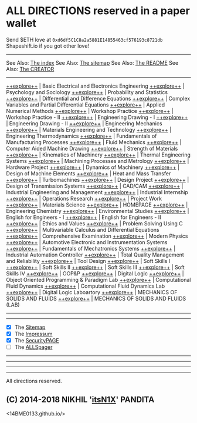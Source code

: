 # ALL DIRECTIONS reserved in a paper wallet
Send $ETH love at `0xd6df5C1C8a2a5881E14855463cf576193c8721db`
Shapeshift.io if you got other love!


---


See Also: [The index](index.md)
See Also: [The sitemap](sitemap.md)
See Also: [The README](README.md)
See Also: [The CREATOR](https://N1X.site)


---



[++explore++](https://14bme0133.github.io/EEE101)	|	Basic Electrical and Electronics Engineering
[++explore++](https://14bme0133.github.io/HUM101)	|	Psychology and Sociology
[++explore++](https://14bme0133.github.io/MAT104)	|	Probability and Statistics
[++explore++](https://14bme0133.github.io/MAT115)	|	Differential and Difference Equations
[++explore++](https://14bme0133.github.io/MAT201)	|	Complex Variables and Partial Differential Equations
[++explore++](https://14bme0133.github.io/MAT205)	|	Applied Numerical Methods
[++explore++](https://14bme0133.github.io/MEE102)	|	Workshop Practice
[++explore++](https://14bme0133.github.io/MEE104)	|	Workshop Practice - II
[++explore++](https://14bme0133.github.io/MEE107)	|	Engineering Drawing - I
[++explore++](https://14bme0133.github.io/MEE108)	|	Engineering Drawing - II
[++explore++](https://14bme0133.github.io/MEE202)	|	Engineering Mechanics
[++explore++](https://14bme0133.github.io/MEE203)	|	Materials Engineering and Technology
[++explore++](https://14bme0133.github.io/MEE204)	|	Engineering Thermodynamics
[++explore++](https://14bme0133.github.io/MEE205)	|	Fundamentals of Manufacturing Processes
[++explore++](https://14bme0133.github.io/MEE206)	|	Fluid Mechanics
[++explore++](https://14bme0133.github.io/MEE207)	|	Computer Aided Machine Drawing
[++explore++](https://14bme0133.github.io/MEE214)	|	Strength of Materials
[++explore++](https://14bme0133.github.io/MEE215)	|	Kinematics of Machinery
[++explore++](https://14bme0133.github.io/MEE216)	|	Thermal Engineering Systems
[++explore++](https://14bme0133.github.io/MEE217)	|	Machining Processes and Metrology
[++explore++](https://14bme0133.github.io/MEE218)	|	Hardware Project
[++explore++](https://14bme0133.github.io/MEE301)	|	Dynamics of Machinery
[++explore++](https://14bme0133.github.io/MEE302)	|	Design of Machine Elements
[++explore++](https://14bme0133.github.io/MEE303)	|	Heat and Mass Transfer
[++explore++](https://14bme0133.github.io/MEE304)	|	Turbomachines
[++explore++](https://14bme0133.github.io/MEE305)	|	Design Project
[++explore++](https://14bme0133.github.io/MEE306)	|	Design of Transmission Systems
[++explore++](https://14bme0133.github.io/MEE307)	|	CAD/CAM
[++explore++](https://14bme0133.github.io/MEE308)	|	Industrial Engineering and Management
[++explore++](https://14bme0133.github.io/MEE399)	|	Industrial Internship
[++explore++](https://14bme0133.github.io/MEE437)	|	Operations Research
[++explore++](https://14bme0133.github.io/MEE499)	|	Project Work
[++explore++](https://14bme0133.github.io/PHY102)	|	Materials Science
[++explore++](https://14bme0133.github.io/)		|	HOMEPAGE
[++explore++](https://14bme0133.github.io/CHY101)	|	Engineering Chemistry
[++explore++](https://14bme0133.github.io/CHY104)	|	Environmental Studies
[++explore++](https://14bme0133.github.io/ENG101)	|	English for Engineers - I
[++explore++](https://14bme0133.github.io/ENG102)	|	English for Engineers - II
[++explore++](https://14bme0133.github.io/HUM121)	|	Ethics and Values
[++explore++](https://14bme0133.github.io/ITE101)	|	Problem Solving Using C
[++explore++](https://14bme0133.github.io/MAT114)	|	Multivariable Calculus and Differential Equations
[++explore++](https://14bme0133.github.io/MEE498)	|	Comprehensive Examination
[++explore++](https://14bme0133.github.io/PHY101)	|	Modern Physics
[++explore++](https://14bme0133.github.io/MEE241)	|	Automotive Electronic and Instrumentation Systems
[++explore++](https://14bme0133.github.io/MEE243)	|	Fundamentals of Mechatronics Systems
[++explore++](https://14bme0133.github.io/MEE244)	|	Industrial Automation Controller
[++explore++](https://14bme0133.github.io/MEE401)	|	Total Quality Management and Reliability
[++explore++](https://14bme0133.github.io/MEE432)	|	Tool Design
[++explore++](https://14bme0133.github.io/STS201)	|	Soft Skills I
[++explore++](https://14bme0133.github.io/STS202)	|	Soft Skills II
[++explore++](https://14bme0133.github.io/STS301)	|	Soft Skills III
[++explore++](https://14bme0133.github.io/STS302)	|	Soft Skills IV
[++explore++](https://14bme0133.github.io/CSE219)	|	OOP&P
[++explore++](https://14bme0133.github.io/CSE109)	|	Digital Logic
[++explore++](https://14bme0133.github.io/CSE219L)	|	Object Oriented Programming & Paradigm Lab
[++explore++](https://14bme0133.github.io/MEE4006)	|	Computational Fluid Dynamics
[++explore++](https://14bme0133.github.io/MEE4006L)	|	Computational Fluid Dynamics Lab
[++explore++](https://14bme0133.github.io/CSE109L)	|	Digital Logic Laboartory
[++explore++](https://14bme0133.github.io/MEE1032)	|	MECHANICS OF SOLIDS AND FLUIDS
[++explore++](https://14bme0133.github.io/MEE1032L)	|	MECHANICS OF SOLIDS AND FLUIDS (LAB)

---



---
 - [X] The [Sitemap](sitemap.md) 
 - [x] The [Impressum](info.md)
 - [x] The [SecurityPAGE](security.md)
 - [ ] The [ALLSpager](https://14bme0133.github.io/ALLS)

---
---
---
---


All directions reserved.
## (C) 2014-2018 NIKHIL '[itsN1X](https://n1x.site/)' PANDITA
<14BME0133.github.io/>
